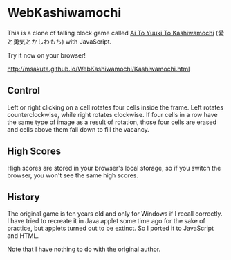 WebKashiwamochi
===============

This is a clone of falling block game called [Ai To Yuuki To Kashiwamochi](http://members.jcom.home.ne.jp/wtetsu/love/manual.html)
(愛と勇気とかしわもち) with JavaScript.

Try it now on your browser!

http://msakuta.github.io/WebKashiwamochi/Kashiwamochi.html

Control
-------

Left or right clicking on a cell rotates four cells inside the frame.
Left rotates counterclockwise, while right rotates clockwise.
If four cells in a row have the same type of image as a result of rotation,
those four cells are erased and cells above them fall down to fill the vacancy.


High Scores
-----------

High scores are stored in your browser's local storage, so if you switch the
browser, you won't see the same high scores.


History
-------

The original game is ten years old and only for Windows if I recall correctly.
I have tried to recreate it in Java applet some time ago for the sake of practice,
but applets turned out to be extinct.
So I ported it to JavaScript and HTML.

Note that I have nothing to do with the original author.
